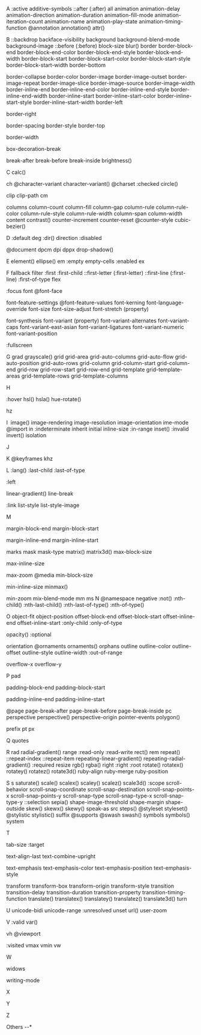 A
:active
additive-symbols
::after (:after)
all
<angle>
animation
animation-delay
animation-direction
animation-duration
animation-fill-mode
animation-iteration-count
animation-name
animation-play-state
animation-timing-function
@annotation
annotation()
attr()

B
::backdrop
backface-visibility
background
background-blend-mode
background-image
<basic-shape>
::before (:before)
<blend-mode>
block-size
blur()
border
border-block-end
border-block-end-color
border-block-end-style
border-block-end-width
border-block-start
border-block-start-color
border-block-start-style
border-block-start-width
border-bottom

border-collapse
border-color
border-image
border-image-outset
border-image-repeat
border-image-slice
border-image-source
border-image-width
border-inline-end
border-inline-end-color
border-inline-end-style
border-inline-end-width
border-inline-start
border-inline-start-color
border-inline-start-style
border-inline-start-width
border-left

border-right

border-spacing
border-style
border-top

border-width

box-decoration-break

break-after
break-before
break-inside
brightness()

C
calc()

ch
@character-variant
character-variant()
@charset
:checked
circle()

clip
clip-path
cm

<color>
columns
column-count
column-fill
column-gap
column-rule
column-rule-color
column-rule-style
column-rule-width
column-span
column-width
content
contrast()
<counter>
counter-increment
counter-reset
@counter-style
cubic-bezier()

<custom-ident>

D
:default
deg
:dir()
direction
:disabled

@document
dpcm
dpi
dppx
drop-shadow()

E
element()
ellipse()
em
:empty
empty-cells
:enabled
ex

F
fallback
filter
:first
:first-child
::first-letter (:first-letter)
::first-line (:first-line)
:first-of-type
flex

:focus
font
@font-face

font-feature-settings
@font-feature-values
font-kerning
font-language-override
font-size
font-size-adjust
font-stretch (property)

font-synthesis
font-variant (property)
font-variant-alternates
font-variant-caps
font-variant-east-asian
font-variant-ligatures
font-variant-numeric
font-variant-position

<frequency>
:fullscreen

G
grad
<gradient>
grayscale()
grid
grid-area
grid-auto-columns
grid-auto-flow
grid-auto-position
grid-auto-rows
grid-column
grid-column-start
grid-column-end
grid-row
grid-row-start
grid-row-end
grid-template
grid-template-areas
grid-template-rows
grid-template-columns

H

:hover
hsl()
hsla()
hue-rotate()

hz

I
<image>
image()
image-rendering
image-resolution
image-orientation
ime-mode
@import
in
:indeterminate
inherit
initial
inline-size
:in-range
inset()
<integer>
:invalid
invert()
isolation

J


K
@keyframes
khz

L
:lang()
:last-child
:last-of-type

:left
<length>

linear-gradient()
line-break

:link
list-style
list-style-image



M

margin-block-end
margin-block-start

margin-inline-end
margin-inline-start

marks
mask
mask-type
matrix()
matrix3d()
max-block-size

max-inline-size

max-zoom
@media
min-block-size

min-inline-size
minmax()

min-zoom
mix-blend-mode
mm
ms
N
@namespace
negative
:not()
:nth-child()
:nth-last-child()
:nth-last-of-type()
:nth-of-type()
<number>

O
object-fit
object-position
offset-block-end
offset-block-start
offset-inline-end
offset-inline-start
:only-child
:only-of-type

opacity()
:optional

orientation
@ornaments
ornaments()
orphans
outline
outline-color
outline-offset
outline-style
outline-width
:out-of-range


overflow-x
overflow-y

P
pad

padding-block-end
padding-block-start

padding-inline-end
padding-inline-start

@page
page-break-after
page-break-before
page-break-inside
pc
<percentage>
perspective
perspective()
perspective-origin
pointer-events
polygon()

<position>
prefix
pt
px

Q
quotes

R
rad
radial-gradient()
range
<ratio>
:read-only
:read-write
rect()
rem
repeat()
::repeat-index
::repeat-item
repeating-linear-gradient()
repeating-radial-gradient()
:required
resize
<resolution>
rgb()
rgba()
right
:right
:root
rotate()
rotatex()
rotatey()
rotatez()
rotate3d()
ruby-align
ruby-merge
ruby-position

S
s
saturate()
scale()
scalex()
scaley()
scalez()
scale3d()
:scope
scroll-behavior
scroll-snap-coordinate
scroll-snap-destination
scroll-snap-points-x
scroll-snap-points-y
scroll-snap-type
scroll-snap-type-x
scroll-snap-type-y
::selection
sepia()
<shape>
shape-image-threshold
shape-margin
shape-outside
skew()
skewx()
skewy()
speak-as
src
steps()
<string>
@styleset
styleset()
@stylistic
stylistic()
suffix
@supports
@swash
swash()
symbols
symbols()
system

T

tab-size
:target

text-align-last
text-combine-upright

text-emphasis
text-emphasis-color
text-emphasis-position
text-emphasis-style



<time>
<timing-function>


transform
transform-box
transform-origin
transform-style
transition
transition-delay
transition-duration
transition-property
transition-timing-function
translate()
translatex()
translatey()
translatez()
translate3d()
turn

U
unicode-bidi
unicode-range
:unresolved
unset
<uri>
url()
user-zoom

V
:valid
var()

vh
@viewport

:visited
vmax
vmin
vw

W

widows


writing-mode

X

Y

Z


Others
--*
